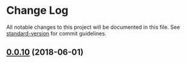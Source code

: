 # Change Log

All notable changes to this project will be documented in this file. See [standard-version](https://github.com/conventional-changelog/standard-version) for commit guidelines.

<a name="0.0.10"></a>
## [0.0.10](https://github.com/eavesal/redux-mini-form/compare/v0.0.9...v0.0.10) (2018-06-01)
